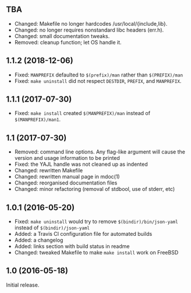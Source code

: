 TBA
----
 - Changed: Makefile no longer hardcodes /usr/local/{include,lib}.
 - Changed: no longer requires nonstandard libc headers (err.h).
 - Changed: small documentation tweaks.
 - Removed: cleanup function; let OS handle it.

1.1.2 (2018-12-06)
------------------
 - Fixed: `MANPREFIX` defaulted to `$(prefix)/man` rather than
   `$(PREFIX)/man`
 - Fixed: `make uninstall` did not respect `DESTDIR`, `PREFIX`, and
   `MANPREFIX`.

1.1.1 (2017-07-30)
------------------
 - Fixed: `make install` created `$(MANPREFIX)/man` instead of
   `$(MANPREFIX)/man1`.

1.1 (2017-07-30)
----------------
 - Removed: command line options. Any flag-like argument will cause the
   version and usage information to be printed
 - Fixed: the YAJL handle was not cleaned up as indented
 - Changed: rewritten Makefile
 - Changed: rewritten manual page in mdoc(1)
 - Changed: reorganised documentation files
 - Changed: minor refactoring (removal of stdbool, use of stderr, etc)

1.0.1 (2016-05-20)
------------------
 - Fixed: `make uninstall` would try to remove `$(bindir)/bin/json-yaml`
   instead of `$(bindir)/json-yaml`
 - Added: a Travis CI configuration file for automated builds
 - Added: a changelog 
 - Added: links section with build status in readme
 - Changed: tweaked Makefile to make `make install` work on FreeBSD

1.0 (2016-05-18)
----------------
Initial release.
